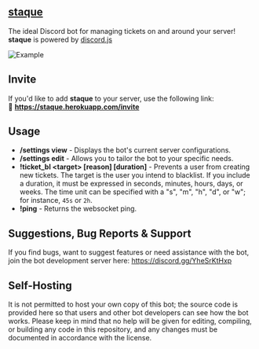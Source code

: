 ## [staque](https://staque.herokuapp.com/)

The ideal Discord bot for managing tickets on and around your server! **staque** is powered by [discord.js](https://discord.js.org/#/)

![Example](https://imgur.com/a/ccsSuW8.png)

## Invite

If you'd like to add **staque** to your server, use the following link:<br>
🔗 **https://staque.herokuapp.com/invite**

## Usage

- **/settings view** - Displays the bot's current server configurations.
- **/settings edit** - Allows you to tailor the bot to your specific needs.
- **!ticket_bl \<target> [reason] [duration]** - Prevents a user from creating new tickets. The target is the user you intend to blacklist. If you include a duration, it must be expressed in seconds, minutes, hours, days, or weeks. The time unit can be specified with a "s", "m", "h", "d", or "w"; for instance, `45s` or `2h`.
- **!ping** - Returns the websocket ping.

## Suggestions, Bug Reports & Support

If you find bugs, want to suggest features or need assistance with the bot, join the bot development server here: https://discord.gg/YheSrKtHxp

## Self-Hosting

It is not permitted to host your own copy of this bot; the source code is provided here so that users and other bot developers can see how the bot works. Please keep in mind that no help will be given for editing, compiling, or building any code in this repository, and any changes must be documented in accordance with the license.
